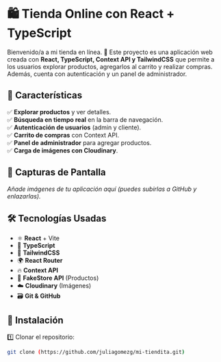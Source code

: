 # 🛍️ Tienda Online con React + TypeScript

Bienvenido/a a mi tienda en línea. 🚀 Este proyecto es una aplicación web creada con **React, TypeScript, Context API y TailwindCSS** que permite a los usuarios explorar productos, agregarlos al carrito y realizar compras. Además, cuenta con autenticación y un panel de administrador.

## 🌟 Características  
✅ **Explorar productos** y ver detalles.  
✅ **Búsqueda en tiempo real** en la barra de navegación.  
✅ **Autenticación de usuarios** (admin y cliente).  
✅ **Carrito de compras** con Context API.  
✅ **Panel de administrador** para agregar productos.  
✅ **Carga de imágenes con Cloudinary**.  

## 📸 Capturas de Pantalla  
_Añade imágenes de tu aplicación aquí (puedes subirlas a GitHub y enlazarlas)._  

## 🛠️ Tecnologías Usadas  
- ⚛️ **React** + Vite  
- 📜 **TypeScript**  
- 🎨 **TailwindCSS**  
- 🌍 **React Router**  
- 🔥 **Context API**  
- 🛒 **FakeStore API** (Productos)  
- ☁️ **Cloudinary** (Imágenes)  
- 🗃 **Git & GitHub**  

## 🚀 Instalación  
1️⃣ Clonar el repositorio:  
```bash
git clone (https://github.com/juliagomezg/mi-tiendita.git)
